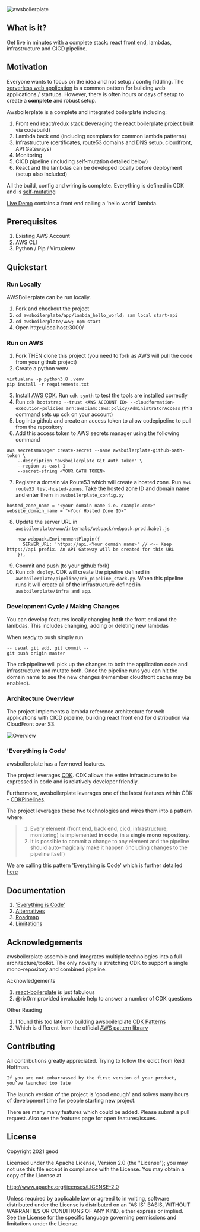 <img src="https://raw.githubusercontent.com/geod/awsboilerplate/master/awsboilerplate/www/app/components/Header/banner.jpg" alt="awsboilerplate" align="center" />

<br />

## What is it?

Get live in minutes with a complete stack: react front end, lambdas, infrastructure and CICD pipeline.

## Motivation

Everyone wants to focus on the idea and not setup / config fiddling. The
 [serverless web application](https://aws.amazon.com/lambda/resources/refarch/refarch-webapp/) is a common pattern for building web applications / startups.
 However, there is often hours or days of setup to create a **complete** and robust setup.
 
Awsboilerplate is a complete and integrated boilerplate including:
1. Front end react/redux stack (leveraging the react boilerplate project built via codebuild)
2. Lambda back end (including exemplars for common lambda patterns)
3. Infrastructure (certificates, route53 domains and DNS setup, cloudfront, API Gateways)
4. Monitoring
5. CICD pipeline (including self-mutation detailed below)
6. React and the lambdas can be developed locally before deployment (setup also included)

All the build, config and wiring is complete. Everything is defined in CDK and is [self-mutating](documentation/everything_is_code.md)

[Live Demo](https://www.awsboilerplate.io/) contains a front end calling a 'hello world' lambda.

## Prerequisites

1. Existing AWS Account
2. AWS CLI
3. Python / Pip / Virtualenv

## Quickstart

### Run Locally
AWSBoilerplate can be run locally.

1. Fork and checkout the project
2. `cd awsboilerplate/app/lambda_hello_world; sam local start-api`
3. `cd awsboilerplate/www; npm start`
4. Open http://localhost:3000/

### Run on AWS
1. Fork THEN clone this project (you need to fork as AWS will pull the code from your github project)
2. Create a python venv
```
virtualenv -p python3.8 .venv
pip install -r requirements.txt
```
3. Install [AWS CDK](https://docs.aws.amazon.com/cdk/latest/guide/cli.html). Run `cdk synth` to test the tools are installed correctly
4. Run `cdk bootstrap --trust <AWS ACCOUNT ID> --cloudformation-execution-policies arn:aws:iam::aws:policy/AdministratorAccess` (this command sets up cdk on your account) 
5. Log into github and create an access token to allow codepipeline to pull from the repository
6. Add this access token to AWS secrets manager using the following command
```
aws secretsmanager create-secret --name awsboilerplate-github-oath-token \
    --description "awsboilerplate Git Auth Token" \
    --region us-east-1
    --secret-string <YOUR OATH TOKEN>
```
7. Register a domain via Route53 which will create a hosted zone. Run `aws route53 list-hosted-zones`. Take the hosted zone ID and domain name and enter them in `awsboilerplate_config.py`
```
hosted_zone_name = "<your domain name i.e. example.com>"
website_domain_name = "<Your Hosted Zone ID>"
```

8. Update the server URL in `awsboilerplate/www/internals/webpack/webpack.prod.babel.js`
```
    new webpack.EnvironmentPlugin({
      SERVER_URL: 'https://api.<Your domain name>' // <-- Keep https://api prefix. An API Gateway will be created for this URL
    }),
``` 

9. Commit and push (to your github fork)
10. Run `cdk deploy`. CDK will create the pipeline defined in `awsboilerplate/pipeline/cdk_pipeline_stack.py`. 
When this pipeline runs it will create all of the infrastructure defined in `awsboilerplate/infra and app`.

### Development Cycle / Making Changes

You can develop features locally changing **both** the front end and the lambdas. This includes changing, adding or deleting new lambdas

When ready to push simply run
```buildoutcfg
-- usual git add, git commit --
git push origin master
```

The cdkpipeline will pick up the changes to both the application code and infrastructure and mutate both. Once the
pipeline runs you can hit the domain name to see the new changes (remember cloudfront cache may be enabled).

### Architecture Overview
The project implements a lambda reference architecture for web applications with CICD pipeline, building react front 
end for distribution via CloudFront over S3. 

![Overview](documentation/AWS-Boilerplate-Architecture.jpg?raw=true "awsboilerplate")

### 'Everything is Code'

awsboilerplate has a few novel features.

The project leverages [CDK](https://aws.amazon.com/cdk/). CDK allows the entire infrastructure to be expressed in code and is relatively developer friendly. 

Furthermore, awsboilerplate leverages one of the latest features within CDK - [CDKPipelines](https://aws.amazon.com/blogs/developer/cdk-pipelines-continuous-delivery-for-aws-cdk-applications/).

The project leverages these two technologies and wires them into a pattern where:

> 1. Every element (front end, back end, cicd, infrastructure, monitoring) is implemented **in code**, in a **single mono repository**.
> 2. It is possible to commit a change to any element and the pipeline should auto-magically make it happen (including changes to the pipeline itself) 

We are calling this pattern 'Everything is Code' which is further detailed [here](documentation/everything_is_code.md)

## Documentation

1. ['Everything is Code'](documentation/everything_is_code.md)
2. [Alternatives](documentation/alternatives.md)
3. [Roadmap](documentation/roadmap.md)
4. [Limitations](documentation/limitations.md)

## Acknowledgements

awsboilerplate assemble and integrates multiple technologies into a full architecture/toolkit. The only novelty is
stretching CDK to support a single mono-repository and combined pipeline.

Acknowledgements
1. [react-boilerplate](https://github.com/react-boilerplate/react-boilerplate) is just fabulous
2. @rix0rrr provided invaluable help to answer a number of CDK questions

Other Reading
1. I found this too late into building awsboilerplate [CDK Patterns](https://cdkpatterns.com/)
2. Which is different from the official [AWS pattern library](https://github.com/aws-samples/aws-cdk-examples)

## Contributing

All contributions greatly appreciated. Trying to follow the edict from Reid Hoffman.
```
If you are not embarrassed by the first version of your product, you’ve launched too late
```
The launch version of the project is 'good enough' and solves many hours
of development time for people starting new project. 

There are many many features which could be added. Please submit a pull request.
Also see the features page for open features/issues.

## License

Copyright 2021 geod

Licensed under the Apache License, Version 2.0 (the "License");
you may not use this file except in compliance with the License.
You may obtain a copy of the License at

   http://www.apache.org/licenses/LICENSE-2.0

Unless required by applicable law or agreed to in writing, software
distributed under the License is distributed on an "AS IS" BASIS,
WITHOUT WARRANTIES OR CONDITIONS OF ANY KIND, either express or implied.
See the License for the specific language governing permissions and
limitations under the License.

